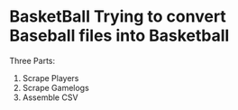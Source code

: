 # BasketBall Trying to convert Baseball files into Basketball

Three Parts:
1) Scrape Players
2) Scrape Gamelogs
3) Assemble CSV
